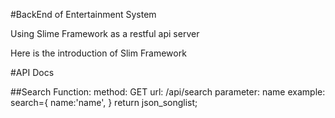 #BackEnd of Entertainment System

Using Slime Framework as a restful api server

Here is the introduction of Slim Framework

#API Docs

##Search Function:
    method: GET
    url: /api/search
    parameter: name
    example:
        search={
            name:'name',
        }
        return json_songlist;
